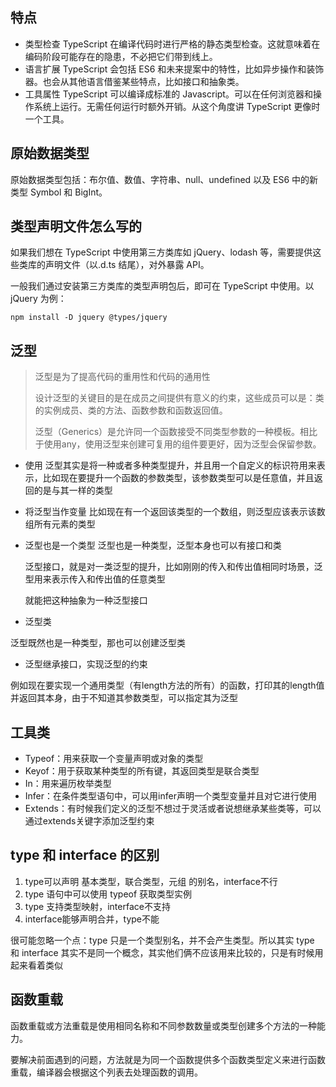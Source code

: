 ## 特点

- 类型检查
  TypeScript 在编译代码时进行严格的静态类型检查。这就意味着在编码阶段可能存在的隐患，不必把它们带到线上。
- 语言扩展
  TypeScript 会包括 ES6 和未来提案中的特性，比如异步操作和装饰器。也会从其他语言借鉴某些特点，比如接口和抽象类。
- 工具属性
  TypeScript 可以编译成标准的 Javascript。可以在任何浏览器和操作系统上运行。无需任何运行时额外开销。从这个角度讲 TypeScript 更像时一个工具。

## 原始数据类型

原始数据类型包括：布尔值、数值、字符串、null、undefined 以及 ES6 中的新类型 Symbol 和 BigInt。

## 类型声明文件怎么写的

如果我们想在 TypeScript 中使用第三方类库如 jQuery、lodash 等，需要提供这些类库的声明文件（以.d.ts 结尾），对外暴露 API。

一般我们通过安装第三方类库的类型声明包后，即可在 TypeScript 中使用。以 jQuery 为例：

`npm install -D jquery @types/jquery`

## 泛型

> 泛型是为了提高代码的重用性和代码的通用性
>
> 设计泛型的关键目的是在成员之间提供有意义的约束，这些成员可以是：类的实例成员、类的方法、函数参数和函数返回值。
>
> 泛型（Generics）是允许同一个函数接受不同类型参数的一种模板。相比于使用any，使用泛型来创建可复用的组件要更好，因为泛型会保留参数。

- 使用
泛型其实是将一种或者多种类型提升，并且用一个自定义的标识符用来表示，比如现在要提升一个函数的参数类型，该参数类型可以是任意值，并且返回的是与其一样的类型

- 将泛型当作变量
比如现在有一个返回该类型的一个数组，则泛型应该表示该数组所有元素的类型

- 泛型也是一个类型
  泛型也是一种类型，泛型本身也可以有接口和类

  泛型接口，就是对一类泛型的提升，比如刚刚的传入和传出值相同时场景，泛型用来表示传入和传出值的任意类型

  就能把这种抽象为一种泛型接口

- 泛型类

泛型既然也是一种类型，那也可以创建泛型类

- 泛型继承接口，实现泛型的约束

例如现在要实现一个通用类型（有length方法的所有）的函数，打印其的length值并返回其本身，由于不知道其参数类型，可以指定其为泛型

## 工具类

- Typeof：用来获取一个变量声明或对象的类型
- Keyof：用于获取某种类型的所有键，其返回类型是联合类型
- In：用来遍历枚举类型
- Infer：在条件类型语句中，可以用infer声明一个类型变量并且对它进行使用
- Extends：有时候我们定义的泛型不想过于灵活或者说想继承某些类等，可以通过extends关键字添加泛型约束

## type 和 interface 的区别

1. type可以声明 基本类型，联合类型，元组 的别名，interface不行
2. type 语句中可以使用 typeof 获取类型实例
3. type 支持类型映射，interface不支持
4. interface能够声明合并，type不能

很可能忽略一个点：type 只是一个类型别名，并不会产生类型。所以其实 type 和 interface 其实不是同一个概念，其实他们俩不应该用来比较的，只是有时候用起来看着类似

## 函数重载

函数重载或方法重载是使用相同名称和不同参数数量或类型创建多个方法的一种能力。

要解决前面遇到的问题，方法就是为同一个函数提供多个函数类型定义来进行函数重载，编译器会根据这个列表去处理函数的调用。